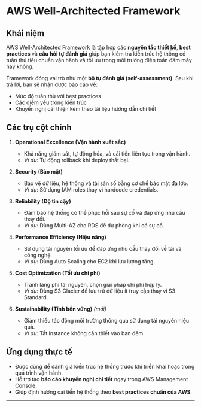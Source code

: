 # AWS Well-Architected Framework

## Khái niệm
AWS Well-Architected Framework là tập hợp các **nguyên tắc thiết kế**, **best practices** và **câu hỏi tự đánh giá** giúp bạn kiểm tra kiến trúc hệ thống có tuân thủ tiêu chuẩn vận hành và tối ưu trong môi trường điện toán đám mây hay không.

Framework đóng vai trò như một **bộ tự đánh giá (self-assessment)**. Sau khi trả lời, bạn sẽ nhận được báo cáo về:
- Mức độ tuân thủ với best practices
- Các điểm yếu trong kiến trúc
- Khuyến nghị cải thiện kèm theo tài liệu hướng dẫn chi tiết

## Các trụ cột chính
1. **Operational Excellence (Vận hành xuất sắc)**  
   - Khả năng giám sát, tự động hóa, và cải tiến liên tục trong vận hành.  
   - *Ví dụ*: Tự động rollback khi deploy thất bại.

2. **Security (Bảo mật)**  
   - Bảo vệ dữ liệu, hệ thống và tài sản số bằng cơ chế bảo mật đa lớp.  
   - *Ví dụ*: Sử dụng IAM roles thay vì hardcode credentials.

3. **Reliability (Độ tin cậy)**  
   - Đảm bảo hệ thống có thể phục hồi sau sự cố và đáp ứng nhu cầu thay đổi.  
   - *Ví dụ*: Dùng Multi-AZ cho RDS để dự phòng khi có sự cố.

4. **Performance Efficiency (Hiệu năng)**  
   - Sử dụng tài nguyên tối ưu để đáp ứng nhu cầu thay đổi về tải và công nghệ.  
   - *Ví dụ*: Dùng Auto Scaling cho EC2 khi lưu lượng tăng.

5. **Cost Optimization (Tối ưu chi phí)**  
   - Tránh lãng phí tài nguyên, chọn giải pháp chi phí hợp lý.  
   - *Ví dụ*: Dùng S3 Glacier để lưu trữ dữ liệu ít truy cập thay vì S3 Standard.

6. **Sustainability (Tính bền vững)** *(mới)*  
   - Giảm thiểu tác động môi trường thông qua sử dụng tài nguyên hiệu quả.  
   - *Ví dụ*: Tắt instance không cần thiết vào ban đêm.

## Ứng dụng thực tế
- Được dùng để đánh giá kiến trúc hệ thống trước khi triển khai hoặc trong quá trình vận hành.  
- Hỗ trợ tạo **báo cáo khuyến nghị chi tiết** ngay trong AWS Management Console.  
- Giúp định hướng cải tiến hệ thống theo **best practices chuẩn của AWS**.

---
